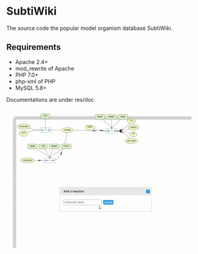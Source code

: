 # SubtiWiki
The source code the popular model organism database SubtiWiki.

## Requirements
- Apache 2.4+
- mod_rewrite of Apache
- PHP 7.0+
- php-xml of PHP
- MySQL 5.8+

Documentations are under res/doc

![demo for the pathway editor](https://github.com/bzhu-91/SubtiWiki/blob/master/img/pathwayEditor-demo.gif?raw=true)
